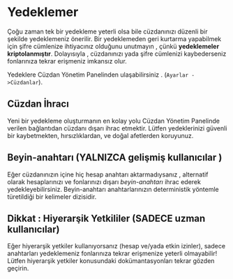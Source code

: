 # Yedeklemer

Çoğu zaman tek bir yedekleme yeterli olsa bile cüzdanınızı düzenli bir şekilde 
yedeklemeniz önerilir. Bir yedeklemeden geri kurtarma yapabilmek için şifre 
cümlenize ihtiyacınız olduğunu unutmayın , çünkü **yedeklemeler kriptolanmıştır**. 
Dolayısıyla , cüzdanınızı yada şifre cümlenizi kaybederseniz fonlarınıza tekrar 
erişmeniz imkansız olur.

Yedeklere Cüzdan Yönetim Panelinden ulaşabilirsiniz . 
(`Ayarlar ->Cüzdanlar`).

## Cüzdan İhracı

Yeni bir yedekleme oluşturmanın en kolay yolu Cüzdan Yönetim Panelinde
verilen bağlantıdan cüzdanı dışarı ihrac etmektir. Lütfen yedeklerinizi güvenli bir 
kaybetmekten, hırsızlıklardan, ve doğal afetlerden koruyunuz. 

## Beyin-anahtarı (YALNIZCA gelişmiş kullanıcılar )

Eğer cüzdanınızın içine hiç hesap anahtarı aktarmadıysanız , alternatif olarak
 hesaplarınızı ve fonlarınızı dışarı *beyin-anahtarı* ihrac ederek yedekleyebilirsiniz. 
Beyin-anahtarı anahtarlarınızın deterministik yöntemle türetildiği bir kelimeler dizisidir.

## Dikkat : Hiyerarşik Yetkililer (SADECE uzman kullanıcılar)

Eğer hiyerarşik yetkiler kullanıyorsanız (hesap ve/yada etkin izinler),
sadece anahtarları yedeklemeniz fonlarınıza tekrar erişmenize yeterli olmayabilir!
Lütfen hiyerarşik yetkiler konusundaki dokümantasyonları tekrar gözden geçirin.